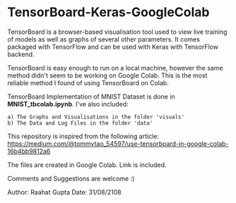# TensorBoard-Keras-GoogleColab

  TensorBoard is a browser-based visualisation tool used to view live training of models as well as graphs of several other parameters. It comes packaged with TensorFlow and can be used with Keras with TensorFlow backend.
  
  TensorBoard is easy enough to run on a local machine, however the same method didn't seem to be working on Google Colab. This is the most reliable method I found of using TensorBoard on Colab.
  
  TensorBoard Implementation of MNIST Dataset is done in **MNIST_tbcolab.ipynb**. I've also included:
    
    a) The Graphs and Visualisations in the folder 'visuals'
    b) The Data and Log Files in the folder 'data'
  
  This repository is inspired from the following article: https://medium.com/@tommytao_54597/use-tensorboard-in-google-colab-16b4bb9812a6
  
  The files are created in Google Colab. Link is included.
  
  Comments and Suggestions are welcome :)
  
  Author: Raahat Gupta
  Date: 31/08/2108

